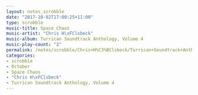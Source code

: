 ```yaml
---
layout: notes_scrobble
date: "2017-10-02T17:00:25+11:00"
type: scrobble
music-title: Space Chaos
music-artist: "Chris H\xFClsbeck"
music-album: Turrican Soundtrack Anthology, Volume 4
music-play-count: "2"
permalink: /notes/scrobble/Chris+H%C3%BClsbeck/Turrican+Soundtrack+Anthology%2C+Volume+4/29a7f5fb3348591aafbd1b545158ce928f05dbe9.html
categories:
- scrobble
- October
- Space Chaos
- "Chris H\xFClsbeck"
- Turrican Soundtrack Anthology, Volume 4
---
```

